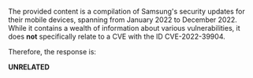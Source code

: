 The provided content is a compilation of Samsung's security updates for their mobile devices, spanning from January 2022 to December 2022. While it contains a wealth of information about various vulnerabilities, it does **not** specifically relate to a CVE with the ID CVE-2022-39904.

Therefore, the response is:

**UNRELATED**